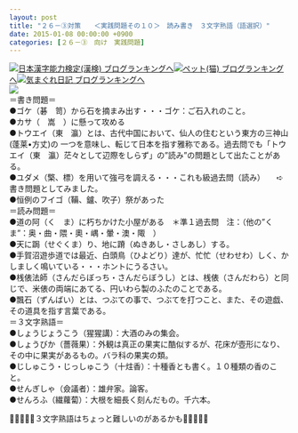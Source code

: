 ```yaml
---
layout: post
title: "２６－③対策　　＜実践問題その１０＞　読み書き　３文字熟語（語選択）"
date: 2015-01-08 00:00:00 +0900
categories: [２６－③　向け　実践問題]
---
```


[![](/syuusyuu9701/assets/images/２６－③対策-＜実践問題その１０＞-読み書き-３文字熟語（語選択）-br_c_3028_1.gif)](http://blog.with2.net/link.php?1659096:3028 "日本漢字能力検定(漢検) ブログランキングへ")[日本漢字能力検定(漢検) ブログランキングへ](http://blog.with2.net/link.php?1659096:3028)[![](/syuusyuu9701/assets/images/２６－③対策-＜実践問題その１０＞-読み書き-３文字熟語（語選択）-br_c_1348_1.gif)](http://blog.with2.net/link.php?1659096:1348 "ペット(猫) ブログランキングへ")[ペット(猫) ブログランキングへ](http://blog.with2.net/link.php?1659096:1348)[![](/syuusyuu9701/assets/images/２６－③対策-＜実践問題その１０＞-読み書き-３文字熟語（語選択）-br_c_9257_1.gif)](http://blog.with2.net/link.php?1659096:9257 "気まぐれ日記 ブログランキングへ")[気まぐれ日記 ブログランキングへ](http://blog.with2.net/link.php?1659096:9257)  
![](/syuusyuu9701/assets/images/２６－③対策-＜実践問題その１０＞-読み書き-３文字熟語（語選択）-d17d1d077afd07beb469f92037ba446c.jpg)  
＝書き問題＝  
●ゴケ（碁　笥）から石を摘まみ出す・・・ゴケ：ご石入れのこと。  
●カサ（　嵩　）に懸って攻める  
●トウエイ（東　瀛）とは、古代中国において、仙人の住むという東方の三神山(蓬莱•方丈)の 一つを意味し、転じて日本を指す雅称である。過去問でも「トウエイ（東　瀛）茫々として辺際をしらず」の”読み”の問題として出たことがある。  
●ユダメ（檠、標）を用いて強弓を調える・・・これも級過去問（読み）　　➪　書き問題としてみました。  
●恒例のフイゴ（鞴、鑪、吹子）祭があった  
＝読み問題＝  
●道の阿（く　ま）に朽ちかけた小屋がある　＊準１過去問　注：（他の”くま”：奥・曲・隈・奧・嵎・暈・澳・陬　）  
●天に跼（せぐくま）り、地に蹐（ぬきあし・さしあし）する。  
●手賀沼遊歩道では最近、白頭鳥（ひよどり）達が、忙忙（せわせわ）しく、かしましく鳴いている・・・ホントにうるさい。  
●桟俵法師（さんだらぼっち・さんだらぼうし）とは、桟俵（さんだわら）と同じで、米俵の両端にあてる、円いわら製のふたのことである。  
●飄石（ずんばい）とは、つぶての事で、つぶてを打つこと、また、その遊戯、その道具を指す言葉である。  
＝３文字熟語＝  
●しょうじょうこう（猩猩講）：大酒のみの集会。  
●しょうびか（薔薇果）：外観は真正の果実に酷似するが、花床が壺形になり、その中に果実があるもの。バラ科の果実の類。  
●じしゅこう・じっしゅこう（十炷香）：十種香とも書く。１０種類の香のこと。  
●せんぎしゃ（僉議者）：雄弁家。論客。  
●せんろふ（繊蘿蔔）：大根を細長く刻んだもの。千六本。  
  
👋👋👋🐑🐑３文字熟語はちょっと難しいのがあるかも🐑🐑👋👋👋  